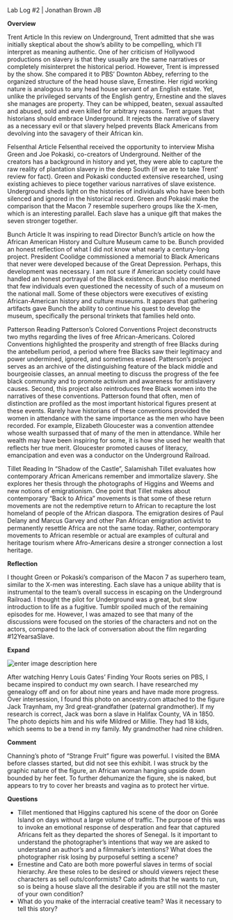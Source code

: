 Lab Log #2 | Jonathan Brown JB

**Overview**

Trent Article
In this review on Underground, Trent admitted that she was initially skeptical about the show’s ability to be compelling, which I’ll interpret as meaning authentic. One of her criticism of Hollywood productions on slavery is that they usually are the same narratives or completely misinterpret the historical period. However, Trent is impressed by the show. She compared it to PBS’ Downton Abbey, referring to the organized structure of the head house slave, Ernestine. Her rigid working nature is analogous to any head house servant of an English estate. Yet, unlike the privileged servants of the English gentry, Ernestine and the slaves she manages are property. They can be whipped, beaten, sexual assaulted and abused, sold and even killed for arbitrary reasons. Trent argues that historians should embrace Underground. It rejects the narrative of slavery as a necessary evil or that slavery helped prevents Black Americans from devolving into the savagery of their African kin. 

Felsenthal Article
Felsenthal received the opportunity to interview Misha Green and Joe Pokaski, co-creators of Underground. Neither of the creators has a background in history and yet, they were able to capture the raw reality of plantation slavery in the deep South (if we are to take Trent’ review for fact).  Green and Pokaski conducted extensive researched, using existing achieves to piece together various narratives of slave existence. Underground sheds light on the histories of individuals who have been both silenced and ignored in the historical record. Green and Pokaski make the comparison that the Macon 7 resemble superhero groups like the X-men, which is an interesting parallel. Each slave has a unique gift that makes the seven stronger together. 

Bunch Article
It was inspiring to read Director Bunch’s article on how the African American History and Culture Museum came to be. Bunch provided an honest reflection of what I did not know what nearly a century-long project. President Coolidge commissioned a memorial to Black Americans that never were developed because of the Great Depression. Perhaps, this development was necessary. I am not sure if American society could have handled an honest portrayal of the Black existence. Bunch also mentioned that few individuals even questioned the necessity of such of a museum on the national mall. Some of these objectors were executives of existing African-American history and culture museums. It appears that gathering artifacts gave Bunch the ability to continue his quest to develop the museum, specifically the personal trinkets that families held onto. 

Patterson Reading
Patterson’s Colored Conventions Project deconstructs two myths regarding the lives of free African-Americans. Colored Conventions highlighted the prosperity and strength of free Blacks during the antebellum period, a period where free Blacks saw their legitimacy and power undermined, ignored, and sometimes erased. Patterson’s project serves as an archive of the distinguishing feature of the black middle and bourgeoisie classes, an annual meeting to discuss the progress of the fee black community and to promote activism and awareness for antislavery causes. Second, this project also reintroduces free Black women into the narratives of these conventions. Patterson found that often, men of distinction are profiled as the most important historical figures present at these events. Rarely have historians of these conventions provided the women in attendance with the same importance as the men who have been recorded. For example, Elizabeth Gloucester was a convention attendee whose wealth surpassed that of many of the men in attendance. While her wealth may have been inspiring for some, it is how she used her wealth that reflects her true merit. Gloucester promoted causes of literacy, emancipation and even was a conductor on the Underground Railroad.  

Tillet Reading
In “Shadow of the Castle”, Salamishah Tillet evaluates how contemporary African Americans remember and immortalize slavery. She explores her thesis through the photographs of Higgins and Weems and new notions of emigrationism. One point that Tillet makes about contemporary “Back to Africa” movements is that some of these return movements are not the redemptive return to African to recapture the lost homeland of people of the African diaspora. The emigration desires of Paul Delany and Marcus Garvey and other Pan African emigration activist to permanently resettle Africa are not the same today. Rather, contemporary movements to African resemble or actual are examples of cultural and heritage tourism where Afro-Americans desire a stronger connection a lost heritage. 

**Reflection**

I thought Green or Pokaski’s comparison of the Macon 7 as superhero team, similar to the X-men was interesting. Each slave has a unique ability that is instrumental to the team’s overall success in escaping on the Underground Railroad. I thought the pilot for Underground was a great, but slow introduction to life as a fugitive. Tumblr spoiled much of the remaining episodes for me. However, I was amazed to see that many of the discussions were focused on the stories of the characters and not on the actors, compared to the lack of conversation about the film regarding #12YearsaSlave. 

**Expand** 

![enter image description here](https://lh3.googleusercontent.com/-PIVbnLg326E/WJoLL2xhjLI/AAAAAAAAAYk/ERVvRqL_kakll23a6BbF-0ne7kdN_e35QCLcB/s0/Jack+Traynaham.jpg "Jack Traynaham.jpg")

After watching Henry Louis Gates’ Finding Your Roots series on PBS, I became inspired to conduct my own search. I have researched my genealogy off and on for about nine years and have made more progress. Over intersession, I found this photo on ancestry.com attached to the figure Jack Traynham, my 3rd great-grandfather (paternal grandmother). If my research is correct, Jack was born a slave in Halifax County, VA in 1850. The photo depicts him and his wife Mildred or Millie. They had 18 kids, which seems to be a trend in my family. My grandmother had nine children. 

**Comment**

Channing’s photo of “Strange Fruit” figure was powerful. I visited the BMA before classes started, but did not see this exhibit. I was struck by the graphic nature of the figure, an African woman hanging upside down bounded by her feet. To further dehumanize the figure, she is naked, but appears to try to cover her breasts and vagina as to protect her virtue. 

**Questions**
- Tillet mentioned that Higgins captured his scene of the door on Gorée Island on days without a large volume of traffic. The purpose of this was to invoke an emotional response of desperation and fear that captured Africans felt as they departed the shores of Senegal. Is it important to understand the photographer’s intentions that way we are asked to understand an author’s and a filmmaker’s intentions? What does the photographer risk losing by purposeful setting a scene?
- Ernestine and Cato are both more powerful slaves in terms of social hierarchy. Are these roles to be desired or should viewers reject these characters as sell outs/conformists? Cato admits that he wants to run, so is being a house slave all the desirable if you are still not the master of your own condition?
- What do you make of the interracial creative team? Was it necessary to tell this story? 
